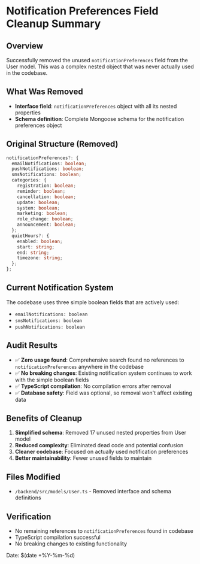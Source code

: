 # Notification Preferences Field Cleanup Summary

## Overview

Successfully removed the unused `notificationPreferences` field from the User model. This was a complex nested object that was never actually used in the codebase.

## What Was Removed

- **Interface field**: `notificationPreferences` object with all its nested properties
- **Schema definition**: Complete Mongoose schema for the notification preferences object

## Original Structure (Removed)

```typescript
notificationPreferences?: {
  emailNotifications: boolean;
  pushNotifications: boolean;
  smsNotifications: boolean;
  categories: {
    registration: boolean;
    reminder: boolean;
    cancellation: boolean;
    update: boolean;
    system: boolean;
    marketing: boolean;
    role_change: boolean;
    announcement: boolean;
  };
  quietHours?: {
    enabled: boolean;
    start: string;
    end: string;
    timezone: string;
  };
};
```

## Current Notification System

The codebase uses three simple boolean fields that are actively used:

- `emailNotifications: boolean`
- `smsNotifications: boolean`
- `pushNotifications: boolean`

## Audit Results

- ✅ **Zero usage found**: Comprehensive search found no references to `notificationPreferences` anywhere in the codebase
- ✅ **No breaking changes**: Existing notification system continues to work with the simple boolean fields
- ✅ **TypeScript compilation**: No compilation errors after removal
- ✅ **Database safety**: Field was optional, so removal won't affect existing data

## Benefits of Cleanup

1. **Simplified schema**: Removed 17 unused nested properties from User model
2. **Reduced complexity**: Eliminated dead code and potential confusion
3. **Cleaner codebase**: Focused on actually used notification preferences
4. **Better maintainability**: Fewer unused fields to maintain

## Files Modified

- `/backend/src/models/User.ts` - Removed interface and schema definitions

## Verification

- No remaining references to `notificationPreferences` found in codebase
- TypeScript compilation successful
- No breaking changes to existing functionality

Date: $(date +%Y-%m-%d)
